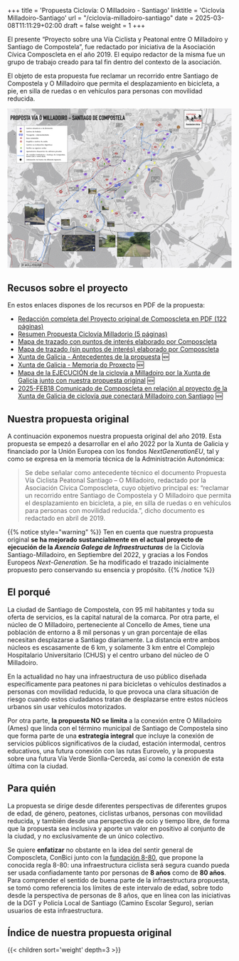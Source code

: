 +++
title = 'Propuesta Ciclovía: O Milladoiro - Santiago'
linktitle = 'Ciclovía Milladoiro-Santiago'
url = "/ciclovia-milladoiro-santiago"
date = 2025-03-08T11:11:29+02:00
draft = false
weight = 1
+++

El presente “Proyecto sobre una Vía Ciclista y Peatonal entre O Milladoiro y Santiago de Compostela”, fue redactado por iniciativa de la Asociación Cívica Composcleta en el año 2019.
El equipo redactor de la misma fue un grupo de trabajo creado para tal fin dentro del contexto de la asociación.

El objeto de esta propuesta fue reclamar un recorrido entre Santiago de Compostela y O Milladoiro que permita el desplazamiento en bicicleta, a pie, en silla de ruedas o en vehículos para personas con movilidad reducida.

![Perspectiva general de la propuesta](img/dina0-propuesta-via-milladoirov1.7.jpg)

## Recusos sobre el proyecto

En estos enlaces dispones de los recursos en PDF de la propuesta:

- [Redacción completa del Proyecto original de Composcleta en PDF (122 páginas)][1]
- [Resumen Propuesta Ciclovía Milladorio (5 páginas)][7]
- [Mapa de trazado con puntos de interés elaborado por Composcleta][2]
- [Mapa de trazado (sin puntos de interés) elaborado por Composcleta][3]
- [Xunta de Galicia - Antecedentes de la propuesta][4] 🆕
- [Xunta de Galicia - Memoria do Proxecto][5] 🆕
- [Mapa de la EJECUCIÓN de la ciclovía a Milladoiro por la Xunta de Galicia junto con nuestra propuesta original][6] 🆕
- [2025-FEB18 Comunicado de Composcleta en relación al proyecto de la Xunta de Galicia de ciclovía que conectará Milladoiro con Santiago][8] 🆕

## Nuestra propuesta original

A continuación exponemos nuestra propuesta original del año 2019. Esta propuesta se empezó a desarrollar en el año 2022 por la Xunta de Galicia y financiado por la Unión Europea con los fondos *NextGenerationEU*, tal y como se expresa en la memoria técnica de la Administración Autonómica:

> Se debe señalar como antecedente técnico el documento Propuesta Vía Ciclista Peatonal
Santiago – O Milladoiro, redactado por la Asociación Cívica Composcleta, cuyo objetivo
principal es: “reclamar un recorrido entre Santiago de Compostela y O Milladoiro que permita
el desplazamiento en bicicleta, a pie, en silla de ruedas o en vehículos para personas con
movilidad reducida.”, dicho documento es redactado en abril de 2019.

{{% notice style="warning" %}}
Ten en cuenta que nuestra propuesta original **se ha mejorado sustancialmente en el actual proyecto de ejecución de la *Axencia Galega de Infraestructuras*** de la Ciclovía Santiago-Milladoiro, en Septiembre del 2022, y gracias a los Fondos Europeos *Next-Generation*. Se ha modificado el trazado inicialmente propuesto pero conservando su ensencia y propósito.
{{% /notice %}}

## El porqué

La ciudad de Santiago de Compostela, con 95 mil habitantes y toda su oferta de servicios, es la capital natural de la comarca. Por otra parte, el núcleo de O Milladoiro, perteneciente al Concello de Ames, tiene una población de entorno a 8 mil personas y un gran porcentaje de ellas necesitan desplazarse a Santiago diariamente. La distancia entre ambos núcleos es escasamente de 6 km, y solamente 3 km entre el Complejo Hospitalario Universitario (CHUS) y el centro urbano del núcleo de O Milladoiro.

En la actualidad no hay una infraestructura de uso público diseñada específicamente para peatones ni para bicicletas o vehículos destinados a personas con movilidad reducida, lo que provoca una clara situación de riesgo cuando estos ciudadanos tratan de desplazarse entre estos núcleos urbanos sin usar vehículos motorizados.

Por otra parte, **la propuesta NO se limita** a la conexión entre O Milladoiro (Ames) que linda con el término municipal de Santiago de Compostela sino que  forma parte de una **estrategia integral** que incluye la conexión de servicios públicos significativos de la ciudad, estación intermodal, centros educativos, una futura conexión con las rutas Eurovelo, y la propuesta sobre una futura Vía Verde Sionlla-Cerceda, así como la conexión de esta última con la ciudad.

## Para quién

La propuesta se dirige desde diferentes perspectivas de diferentes grupos de edad, de género, peatones, ciclistas urbanos, personas con movilidad reducida, y también desde una perspectiva de ocio y tiempo libre, de forma que la propuesta sea inclusiva y aporte un valor en positivo al conjunto de la ciudad, y no exclusivamente de un único colectivo.

Se quiere **enfatizar** no obstante en la idea del sentir general de Composcleta, ConBici junto con la [fundación 8-80](www.880cities.org), que propone la conocida regla 8-80: una infraestructura ciclista será segura cuando pueda ser usada confiadamente tanto por personas de **8 años** como de **80 años**. Para comprender el sentido de buena parte de la infraestructura propuesta, se tomó como referencia los límites de este intervalo de edad, sobre todo desde la perspectiva de personas de 8 años, que en línea con las iniciativas de la DGT y Policía Local de Santiago (Camino Escolar Seguro), serían usuarios de esta infraestructura.

## Índice de nuestra propuesta original

{{< children sort='weight' depth=3 >}}

<!-- Enlaces externos -->
[1]: https://drive.google.com/file/d/1YgRav3a-tzktjF1yDnBfhi20wG3X_ajo/view?usp=sharing 'Redacción completa del Proyecto en PDF'
[2]: https://drive.google.com/file/d/1zvja9ugbFcTxoC74sxxwcoojlYmPj1an/view?usp=sharing 'Mapa de trazado con puntos de interés'
[3]: https://drive.google.com/file/d/1EWq8s3XmAyA5tL6KE4l5kYHjgH4mkuI2/view?usp=sharing 'Mapa de trazado (sin puntos de interés)'
[4]: https://drive.google.com/file/d/1zvUW8clz9PXUoEUt4VtuBJ7-Kuytpqba/view?usp=sharing 'Xunta de Galicia - Antecedentes de la propuesta'
[5]: https://drive.google.com/file/d/10_tEl0HtElrVm97EtXQZvkUpub3ZiyDy/view?usp=sharing 'Xunta de Galicia - Memoria do Proxecto'
[6]: https://drive.google.com/file/d/1ALwj274U47tAE5LwMOsUdKVe-AQqU_mp/view?usp=sharing 'DINA0-EJECUCIÓN-Y-PROPUESTA-VIA-MILLADOIRO'
[7]: https://drive.google.com/file/d/1zBQiwCCuQctZGMwNDts4Npmw2EhThXmW/view?usp=sharing 'Resumen Propuesta SCQ - Milladoiro.pdf'
[8]: https://drive.google.com/file/d/1layWz_Rr7YfEMFEj_kPTDQTagU9Ht_YV/view?usp=sharing '202503FEB18 Comunicado de Composcleta en relación al proyecto de la Xunta de ciclovía Milladoiro Santiago'
